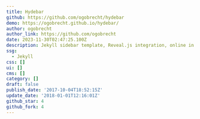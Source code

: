 ```yaml
---
title: Hydebar
github: https://github.com/ogobrecht/hydebar
demo: https://ogobrecht.github.io/hydebar/
author: ogobrecht
author_link: https://github.com/ogobrecht
date: 2023-11-30T02:47:25.100Z
description: Jekyll sidebar template, Reveal.js integration, online in 5 minutes...
ssg:
  - Jekyll
css: []
ui: []
cms: []
category: []
draft: false
publish_date: '2017-10-04T18:52:15Z'
update_date: '2018-01-01T12:16:01Z'
github_star: 4
github_fork: 4
---
```

